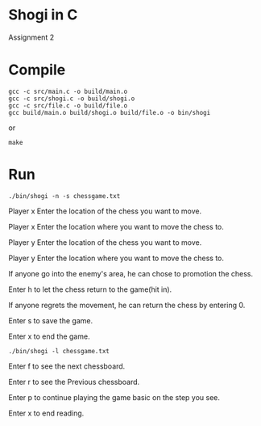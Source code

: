 # Shogi in C

Assignment 2

# Compile
```
gcc -c src/main.c -o build/main.o
gcc -c src/shogi.c -o build/shogi.o
gcc -c src/file.c -o build/file.o
gcc build/main.o build/shogi.o build/file.o -o bin/shogi
```
or
```
make
```
# Run
```
./bin/shogi -n -s chessgame.txt
```

Player x Enter the location of the chess you want to move.


Player x Enter the location where you want to move the chess to.


Player y Enter the location of the chess you want to move.


Player y Enter the location where you want to move the chess to.


If anyone go into the enemy's area, he can chose to promotion the chess.


Enter h to let the chess return to the game(hit in).


If anyone regrets the movement, he can return the chess by entering 0.


Enter s to save the game. 


Enter x to end the game.
```
./bin/shogi -l chessgame.txt 
```
Enter f to see the next chessboard.


Enter r to see the Previous chessboard.


Enter p to continue playing the game basic on the step you see.


Enter x to end reading.
